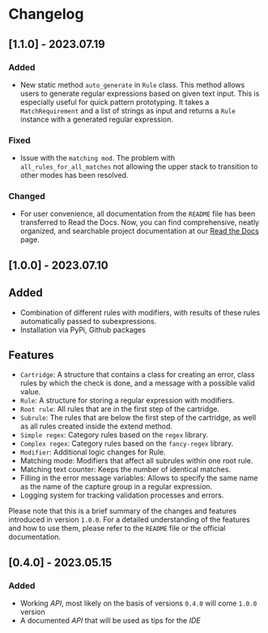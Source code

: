 # Changelog


## [1.1.0] - 2023.07.19

### Added
- New static method `auto_generate` in `Rule` class. This method allows users to generate regular expressions based on given text input. This is especially useful for quick pattern prototyping. It takes a `MatchRequirement` and a list of strings as input and returns a `Rule` instance with a generated regular expression.

### Fixed
- Issue with the `matching mod`. The problem with `all_rules_for_all_matches` not allowing the upper stack to transition to other modes has been resolved.

### Changed
- For user convenience, all documentation from the `README` file has been transferred to Read the Docs. Now, you can find comprehensive, neatly organized, and searchable project documentation at our [Read the Docs](https://readthedocs.org/projects/pystval/) page.


## [1.0.0] - 2023.07.10

## Added
- Combination of different rules with modifiers, with results of these rules automatically passed to subexpressions.
- Installation via PyPi, Github packages

## Features
- `Cartridge`: A structure that contains a class for creating an error, class rules by which the check is done, and a message with a possible valid value.
- `Rule`: A structure for storing a regular expression with modifiers.
- `Root rule`: All rules that are in the first step of the cartridge.
- `Subrule`: The rules that are below the first step of the cartridge, as well as all rules created inside the extend method.
- `Simple regex`: Category rules based on the `regex` library.
- `Complex regex`: Category rules based on the `fancy-regex` library.
- `Modifier`: Additional logic changes for Rule.
- Matching mode: Modifiers that affect all subrules within one root rule.
- Matching text counter: Keeps the number of identical matches.
- Filling in the error message variables: Allows to specify the same name as the name of the capture group in a regular expression.
- Logging system for tracking validation processes and errors.

Please note that this is a brief summary of the changes and features introduced in version `1.0.0`. For a detailed understanding of the features and how to use them, please refer to the `README` file or the official documentation.


## [0.4.0] - 2023.05.15
### Added
 - Working *API*, most likely on the basis of versions `0.4.0` will come `1.0.0` version
 - A documented *API* that will be used as tips for the *IDE*
